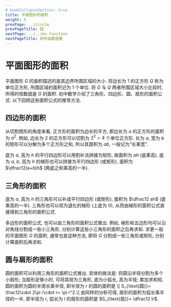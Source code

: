 ```yaml
---
# bookCollapseSection: true
title: 平面图形的面积
weight: 5
prevPage: ../circle
prevPageTitle: 圆
nextPage: ../../ms-function
nextPageTitle: 初中函数提要
---
```


# 平面图形的面积

平面图形 $G$ 的面积描述的是其边界所围区域的大小. 将边长为 $1$ 的正方形 $Q$ 称为单位正方形, 所围区域的面积记为 $1$ 个单位. 将 $G$ 与 $Q$ 两者所围区域大小比较时, 所得的倍数就是 $G$ 的面积. 初中数学介绍了三角形、四边形、圆、扇形的面积公式. 以下回顾这些面积公式的推导方法.

## 四边形的面积

从切割图形的角度来看, 正方形的面积为边长的平方, 即边长为 $a$ 的正方形的面积为 $a^2$. 例如, 边长为 $2$ 的正方形可以切割为 $2^2= 4$ 个单位正方形. 长为 $a$, 宽为 $b$ 的矩形可以分解为多个正方形之和, 所以其面积为 $ab$, 一般记为“长乘宽”.

底为 $a$, 高为 $h$ 的平行四边形可以用割补法拼接为矩形, 故面积为 $ah$ (底乘高). 底为 $a$, $b$, 高为 $h$ 的梯形也可以拼接为平行四边形 (或矩形), 面积为 $\dfrac12(a+b)h$ (两底之和乘高的一半).

## 三角形的面积

底为 $a$, 高为 $h$ 的三角形可以补成平行四边形 (或矩形), 面积为 $\dfrac12 ah$ (底乘高的一半). 三角形也可以视为退化的梯形 (上底为 $0$), 从而由梯形的面积公式直接得到三角形的面积公式.

多边形的面积公式, 也可以由三角形的面积公式推出. 例如, 梯形和五边形均可以沿对角线分割成一些小三角形, 分别计算这些小三角形的面积之后再求和. 求更一般的平面图形 $G$ 的面积, 通常也是这种方法, 即将 $G$ 分割成一些三角形或矩形, 分别计算面积后再求和.

## 圆与扇形的面积

圆的面积可以利用三角形的面积公式推出. 具体的做法是: 将圆沿半径分割为多个小扇形; 当扇形足够小时, 可将其视为三角形, 底为小弧长, 高为半径; 累加求和知, 圆的面积为圆的半周长乘半径, 即半径为 $r$ 的圆的面积是 \\[
    S_{\text{圆}}= \frac12\cdot 2\pi r\cdot r= \pi r^2.\\]
由同样的分析可得, 扇形的面积为弧长乘半径的一半, 即半径为 $r$, 弧长为 $l$ 的扇形的面积是 $S_{\text{扇}}= \dfrac12 lr$.
